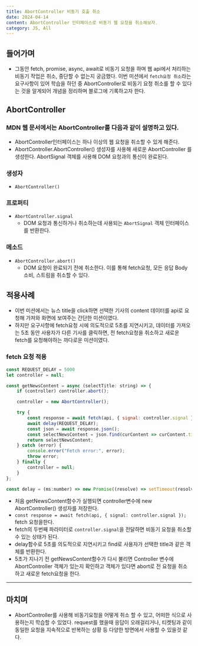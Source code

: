 ```yaml
---
title: AbortController 비동기 호출 취소
date: 2024-04-14
content: AbortController 인터페이스로 비동기 웹 요청을 취소해보자.
category: JS, All
---
```


## 들어가며
 - 그동안 fetch, promise, async, await로 비동기 요청을 하며 웹 api에서 처리하는 비동기 작업은 취소, 중단할 수 없는지 궁금했다. 이번 미션에서 `fetch요청 취소`라는 요구사항이 있어 학습을 하던 중 AbortController로 비동기 요청 취소를 할 수 있다는 것을 알게되어 개념을 정리하며 블로그에 기록하고자 한다.

## AbortController
### MDN 웹 문서에서는 AbortController를 다음과 같이 설명하고 있다.
 - AbortController인터페이스는 하나 이상의 웹 요청을 취소할 수 있게 해준다.
 - AbortController.AbortController() 생성자를 사용해 새로운 AbortController 를 생성한다. AbortSignal 객체를 사용해 DOM 요청과의 통신이 완료된다.

### 생성자
 - `AbortController()`

### 프로퍼티
 - `AbortController.signal`
   - DOM 요청과 통신하거나 취소하는데 사용되는 `AbortSignal` 객체 인터페이스를 반환한다.

### 메소드
 - `AbortController.abort()`
   - DOM 요청이 완료되기 전에 취소한다. 이를 통해 fetch요청, 모든 응답 Body소비, 스트림을 취소할 수 있다.


## 적용사례
 - 이번 미션에서는 뉴스 title을 click하면 선택한 기사의 content 데이터를 api로 요청해 가져와 화면에 보여주는 간단한 미션이였다. 
 - 하지만 요구사항에 fetch요청 시에 의도적으로 5초를 지연시키고, 데이터를 가져오는 5초 동안 사용자가 다른 기사를 클릭하면, 전 fetch요청을 취소하고 새로운 fetch를 요청해야하는 까다로운 미션이였다.

### fetch 요청 적용
```js
const REQUEST_DELAY = 5000
let controller = null;

const getNewsContent = async (selectTitle: string) => {
    if (controller) controller.abort();

    controller = new AbortController();

    try {
        const response = await fetch(api, { signal: controller.signal });
        await delay(REQUEST_DELAY);
        const json = await response.json();
        const selectNewsContent = json.find(curContent => curContent.title === selectTitle);
        return selectNewsContent;
    } catch (error) {
        console.error("Fetch error:", error);
        throw error;
    } finally {
        controller = null;
    }
};

const delay = (ms:number) => new Promise((resolve) => setTimeout(resolve, ms))
```

 - 처음 getNewsContent함수가 실행되면 controller변수에 new AbortController() 생성자를 저장한다.
 - `const response = await fetch(api, { signal: controller.signal });` fetch 요청을한다.
 - fetch의 두번째 파라미터로 `controller.signal`을 전달하면 비동기 요청을 취소할 수 있는 상태가 된다.
 - delay함수로 5초를 의도적으로 지연시키고 find로 사용자가 선택한 title과 같은 객체를 반환한다.
 - 5초가 지나기 전 getNewsContent함수가 다시 불리면 Controller 변수에 AbortController 객체가 있는지 확인하고 객체가 있다면 abort로 전 요청을 취소하고 새로운 fetch요청을 한다.

----
## 마치며
- AbortController를 사용해 비동기요청을 어떻게 취소 할 수 있고, 어떠한 식으로 사용하는지 학습할 수 있었다. request를 했을때 응답이 오래걸리거나, 티켓팅과 같이 동일한 요청을 지속적으로 반복하는 상황 등 다양한 방면에서 사용할 수 있을것 같다.
